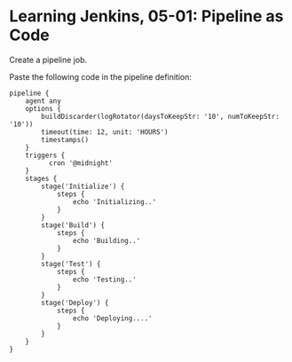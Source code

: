 # Learning Jenkins, 05-01: Pipeline as Code
Create a pipeline job.

Paste the following code in the pipeline definition:
```
pipeline {
    agent any
    options {
        buildDiscarder(logRotator(daysToKeepStr: '10', numToKeepStr: '10'))
        timeout(time: 12, unit: 'HOURS')
        timestamps()
    }
    triggers {
          cron '@midnight'
    }
    stages {
        stage('Initialize') {
            steps {
                echo 'Initializing..'
            }
        }
        stage('Build') {
            steps {
                echo 'Building..'
            }
        }
        stage('Test') {
            steps {
                echo 'Testing..'
            }
        }
        stage('Deploy') {
            steps {
                echo 'Deploying....'
            }
        }
    }
}
```
